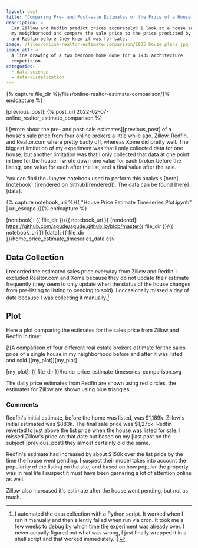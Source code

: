 ```yaml
---
layout: post
title: "Comparing Pre- and Post-sale Estimates of the Price of a House"
description: >
  Can Zillow and Redfin predict prices accurately? I look at a house sold in
  my neighborhood and compare the sale price to the price predicted by Zillow
  and Redfin before they knew it was for sale.
image: /files/online-realtor-estimate-comparison/1935_house_plans.jpg
image_alt: >
  A line drawing of a two bedroom home done for a 1935 architecture
  competition.
categories:
  - data-science
  - data-visualization
---
```


{% capture file_dir %}/files/online-realtor-estimate-comparison/{% endcapture %}


[previous_post]: {% post_url 2022-02-07-online_realtor_estimate_comparison %}

I [wrote about the pre- and post-sale estimates][previous_post] of a house's
sale price from four online brokers a little while ago. Zillow, Redfin, and
Realtor.com where pretty badly off, whereas Xome did pretty well. The biggest
limitation of my experiment was that I only collected data for one house, but
another limitation was that I only collected that data at one point in time
for the house. I wrote down one value for each broker before the listing, one
value for each after the list, and a final value after the sale.

You can find the Jupyter notebook used to perform this analysis
[here][notebook] ([rendered on Github][rendered]). The data can be found
[here][data].

{% capture notebook_uri %}{{ "House Price Estimate Timeseries Plot.ipynb" | uri_escape }}{% endcapture %}

[notebook]: {{ file_dir }}/{{ notebook_uri }}
[rendered]: https://github.com/agude/agude.github.io/blob/master{{ file_dir }}/{{ notebook_uri }}
[data]: {{ file_dir }}/home_price_estimate_timeseries_data.csv

## Data Collection

I recorded the estimated sales price everyday from Zillow and Redfin. I
excluded Realtor.com and Xome because they do not update their estimate
frequently (they seem to only update when the status of the house changes from
pre-listing to listing to pending to sold). I occasionally missed a day of
data because I was collecting it manually.[^script]

[^script]: I automated the data collection with a Python script. It worked
    when I ran it manually and then silently failed when run via cron. It took
    me a few weeks to debug by which time the experiment was already over. I
    never actually figured out what was wrong, I just finally wrapped it in a
    shell script and that worked immediately. 🤷

## Plot

Here a plot comparing the estimates for the sales price from Zillow and Redfin
in time:

[![A comparison of four different real estate brokers estimate for the sales
price of a single house in my neighborhood before and after it was listed and
sold.][my_plot]][my_plot]

[my_plot]: {{ file_dir }}/home_price_estimate_timeseries_comparison.svg

The daily price estimates from Redfin are shown using red circles, the
estimates for Zillow are shown using blue triangles.

### Comments

Redfin's initial estimate, before the home was listed, was $1,189k. Zillow's
initial estimated was $883k. The final sale price was $1,275k. Redfin reverted
to just above the list price when the house was listed for sale. I missed
Zillow's price on that date but based on my [last post on the
subject][previous_post] they almost certainly did the same.

Redfin's estimate had increased by about $150k over the list price by the time
the house went pending. I suspect their model takes into account the
popularity of the listing on the site, and based on how popular the property
was in real life I suspect it must have been garnering a lot of attention
online as well.

Zillow also increased it's estimate after the house went pending, but not as
much.
